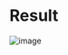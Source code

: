 # Result

![image](https://github.com/baihaqiyazid/SIB-Golang-assignment-1/assets/89854394/fc2c9651-08e6-461e-88ee-993a12c1d788)
